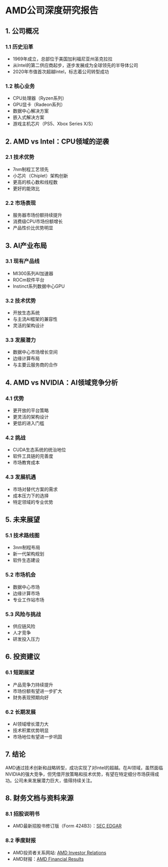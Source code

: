     

# AMD公司深度研究报告

## 1. 公司概况

### 1.1 历史沿革

- 1969年成立，总部位于美国加利福尼亚州圣克拉拉
- 从Intel的第二供应商起步，逐步发展成为全球领先的半导体公司
- 2020年市值首次超越Intel，标志着公司转型成功

### 1.2 核心业务

- CPU处理器（Ryzen系列）
- GPU显卡（Radeon系列）
- 数据中心解决方案
- 嵌入式解决方案
- 游戏主机芯片（PS5、Xbox Series X/S）

## 2. AMD vs Intel：CPU领域的逆袭

### 2.1 技术优势

- 7nm制程工艺领先
- 小芯片（Chiplet）架构创新
- 更高的核心数和线程数
- 更好的能效比

### 2.2 市场表现

- 服务器市场份额持续提升
- 消费级CPU市场份额增长
- 产品性价比优势明显

## 3. AI产业布局

### 3.1 现有产品线

- MI300系列AI加速器
- ROCm软件平台
- Instinct系列数据中心GPU

### 3.2 技术优势

- 开放生态系统
- 与主流AI框架的兼容性
- 灵活的架构设计

### 3.3 发展潜力

- 数据中心市场增长空间
- 边缘计算布局
- 与主要云服务商的合作

## 4. AMD vs NVIDIA：AI领域竞争分析

### 4.1 优势

- 更开放的平台策略
- 更灵活的架构设计
- 更低的进入门槛

### 4.2 挑战

- CUDA生态系统的统治地位
- 软件工具链的完善度
- 市场教育成本

### 4.3 发展机遇

- 市场对替代方案的需求
- 成本压力下的选择
- 特定领域的专业优势

## 5. 未来展望

### 5.1 技术路线图

- 3nm制程布局
- 新一代架构规划
- 软件生态建设

### 5.2 市场机会

- 数据中心市场
- 边缘计算市场
- 专业工作站市场

### 5.3 风险与挑战

- 供应链风险
- 人才竞争
- 研发投入压力

## 6. 投资建议

### 6.1 短期展望

- 产品竞争力持续提升
- 市场份额有望进一步扩大
- 财务表现预期向好

### 6.2 长期发展

- AI领域增长潜力大
- 技术积累优势明显
- 市场地位有望进一步巩固

## 7. 结论

AMD通过技术创新和战略转型，成功实现了对Intel的超越。在AI领域，虽然面临NVIDIA的强大竞争，但凭借开放策略和技术优势，有望在特定细分市场获得成功。公司未来发展潜力巨大，值得持续关注。

## 8. 财务文档与资料来源

### 8.1 招股说明书

- AMD最新招股书修订版（Form 424B3）：[SEC EDGAR](https://www.sec.gov/Archives/edgar/data/2488/000119312521071625/d83168d424b3.htm)

### 8.2 季度财报

- AMD投资者关系网站: [AMD Investor Relations](https://ir.amd.com/)
- AMD财报：[AMD Financial Results](https://ir.amd.com/financial-information/financial-results)

